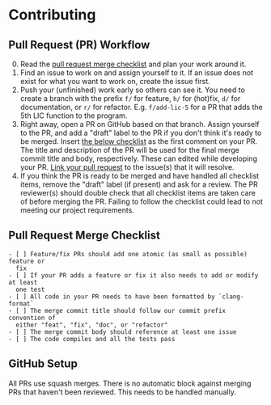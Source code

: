 # Contributing

## Pull Request (PR) Workflow

0. Read the [pull request merge checklist](#pull-request-merge-checklist) and
   plan your work around it.
1. Find an issue to work on and assign yourself to it. If an issue does not
   exist for what you want to work on, create the issue first.
2. Push your (unfinished) work early so others can see it. You need to create a
   branch with the prefix `f/` for feature, `h/` for (hot)fix, `d/` for
   documentation, or `r/` for refactor. E.g. `f/add-lic-5` for a PR that adds
   the 5th LIC function to the program.
3. Right away, open a PR on GitHub based on that branch. Assign yourself to the
   PR, and add a "draft" label to the PR if you don't think it's ready to be
   merged. Insert [the below checklist](#pull-request-merge-checklist) as the
   first comment on your PR. The title and description of the PR will be used
   for the final merge commit title and body, respectively. These can edited
   while developing your PR. [Link your pull
   request](https://docs.github.com/en/issues/tracking-your-work-with-issues/linking-a-pull-request-to-an-issue)
   to the issue(s) that it will resolve.
4. If you think the PR is ready to be merged and have handled all checklist
   items, remove the "draft" label (if present) and ask for a review. The PR
   reviewer(s) should double check that all checklist items are taken care of
   before merging the PR. Failing to follow the checklist could lead to not
   meeting our project requirements.

## Pull Request Merge Checklist

```
- [ ] Feature/fix PRs should add one atomic (as small as possible) feature or
  fix
- [ ] If your PR adds a feature or fix it also needs to add or modify at least
  one test
- [ ] All code in your PR needs to have been formatted by `clang-format`
- [ ] The merge commit title should follow our commit prefix convention of
  either "feat", "fix", "doc", or "refactor"
- [ ] The merge commit body should reference at least one issue
- [ ] The code compiles and all the tests pass
```


## GitHub Setup

All PRs use squash merges. There is no automatic block against merging PRs that
haven't been reviewed. This needs to be handled manually.
